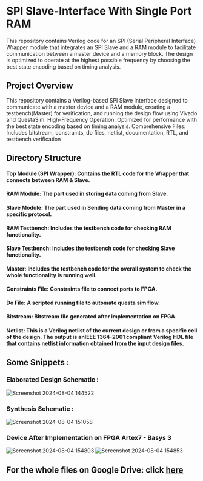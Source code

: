 # SPI Slave-Interface With Single Port RAM
This repository contains Verilog code for an SPI (Serial Peripheral Interface) Wrapper module that integrates an SPI Slave and a RAM module to facilitate communication between a master device and a memory block. The design is optimized to operate at the highest possible frequency by choosing the best state encoding based on timing analysis.

## Project Overview
This repository contains a Verilog-based SPI Slave Interface designed to communicate with a master device and a RAM module, creating a testbench(Master) for verification, and running the design flow using Vivado and QuestaSim.
High-Frequency Operation: Optimized for performance with the best state encoding based on timing analysis.
Comprehensive Files: Includes bitstream, constraints, do files, netlist, documentation, RTL, and testbench verification

## Directory Structure
#### Top Module (SPI Wrapper): Contains the RTL code for the Wrapper that connects between RAM & Slave.
#### RAM Module: The part used in storing data coming from Slave.
#### Slave Module: The part used in Sending data coming from Master in a specific protocol.
#### RAM Testbench: Includes the testbench code for checking RAM functionality.
#### Slave Testbench: Includes the testbench code for checking Slave functionality.
#### Master: Includes the testbench code for the overall system to check the whole functionality is running well. 
#### Constraints File: Constraints file to connect ports to FPGA.
#### Do File: A scripted running file to automate questa sim flow.
#### Bitstream: Bitstream file generated after implementation on FPGA.
#### Netlist: This is a Verilog netlist of the current design or from a specific cell of the design. The output is anIEEE 1364-2001 compliant Verilog HDL file that contains netlist information obtained from the input design files.

## Some Snippets :
### Elaborated Design Schematic : 
![Screenshot 2024-08-04 144522](https://github.com/user-attachments/assets/0c718c8e-4e32-4d76-b55e-8bcee2bd10a6)
### Synthesis Schematic : 
![Screenshot 2024-08-04 151058](https://github.com/user-attachments/assets/14c49ae4-e254-4f27-a2b3-5a6e5202a27f)

### Device After Implementation on FPGA Artex7 - Basys 3
![Screenshot 2024-08-04 154803](https://github.com/user-attachments/assets/eb3574d8-77dd-4279-8838-15c725a914b8)
![Screenshot 2024-08-04 154853](https://github.com/user-attachments/assets/14729c9f-c0b5-4f6c-9514-44b12c1d1b68)


## For the whole files on Google Drive: click [here](https://drive.google.com/drive/u/0/folders/1eWnZ33xfN9CRzkFblkEOnctfzjJTbUqh)
